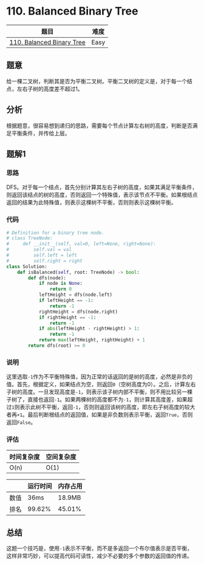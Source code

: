 # 110. Balanced Binary Tree

| 题目 | 难度 |
| ---- | ---- |
| [110. Balanced Binary Tree](https://leetcode.com/problems/balanced-binary-tree/) | Easy |

## 题意

给一棵二叉树，判断其是否为平衡二叉树。平衡二叉树的定义是，对于每一个结点，左右子树的高度差不超过1。

## 分析

根据题意，很容易想到递归的思路，需要每个节点计算左右树的高度，判断是否满足平衡条件，并传给上层。

## 题解1

### 思路

DFS。对于每一个结点，首先分别计算其左右子树的高度，如果其满足平衡条件，则返回该结点的树的高度，否则返回一个特殊值，表示该节点不平衡。如果根结点返回的结果为此特殊值，则表示这棵树不平衡，否则则表示这棵树平衡。

### 代码

```python
# Definition for a binary tree node.
# class TreeNode:
#     def __init__(self, val=0, left=None, right=None):
#         self.val = val
#         self.left = left
#         self.right = right
class Solution:
    def isBalanced(self, root: TreeNode) -> bool:
        def dfs(node):
            if node is None:
                return 0
            leftHeight = dfs(node.left)
            if leftHeight == -1:
                return -1
            rightHeight = dfs(node.right)
            if rightHeight == -1:
                return -1
            if abs(leftHeight - rightHeight) > 1:
                return -1
            return max(leftHeight, rightHeight) + 1
        return dfs(root) >= 0
```

### 说明

这里选取`-1`作为不平衡特殊值，因为正常的话返回的是树的高度，必然是非负的值。首先，根据定义，如果结点为空，则返回`0`（空树高度为0）。之后，计算左右子树的高度。一旦发现高度是`-1`，则表示该子树内部不平衡，则不用比较另一棵子树了，直接也返回`-1`。如果两棵树的高度都不为`-1`，则计算其高度差，如果超过`1`则表示此树不平衡，返回`-1`，否则则返回该树的高度，即左右子树高度的较大者再`+1`。最后判断根结点的返回值，如果是非负数则表示平衡，返回`True`，否则返回`False`。

### 评估

| 时间复杂度 | 空间复杂度 |
| ---- | ---- |
| O(n) | O(1) |

| | 运行时间 | 内存占用 |
| ---- | ---- | ---- |
| 数值 | 36ms | 18.9MB |
| 排名 | 99.62% | 45.01% |

## 总结

这题一个技巧是，使用`-1`表示不平衡，而不是多返回一个布尔值表示是否平衡，这样非常巧妙，可以提高代码可读性，减少不必要的多个参数的返回值的传递。
